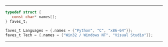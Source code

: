 ------------------------
```C
typedef struct {
   const char* names[];
} faves_t;

faves_t Languages = {.names = {"Python", "C", "x86-64"}};
faves_t Tech = {.names = {"Win32 / Windows NT", "Visual Studio"}};
```
--------------

